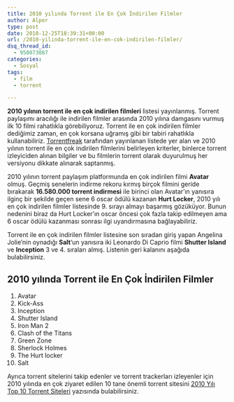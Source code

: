```yaml
---
title: 2010 yılında Torrent ile En Çok İndirilen Filmler
author: Alper
type: post
date: 2010-12-25T18:39:31+00:00
url: /2010-yilinda-torrent-ile-en-cok-indirilen-filmler/
dsq_thread_id:
  - 950073087
categories:
  - Sosyal
tags:
  - film
  - torrent

---
```

**2010 yılının torrent ile en çok indirilen filmleri** listesi yayınlanmış. Torrent paylaşımı aracılığı ile indirilen filmler arasında 2010 yılına damgasını vurmuş ilk 10 filmi rahatlıkla görebiliyoruz. Torrent ile en çok indirilen filmler dediğimiz zaman, en çok korsana uğramış gibi bir tabiri rahatlıkla kullanabiliriz. <a href="https://torrentfreak.com/avatar-crowned-the-most-pirated-movie-of-2010-101220/" target="_blank">Torrentfreak</a> tarafından yayınlanan listede yer alan ve 2010 yılının torrent ile en çok indirilen filmlerini belirleyen kriterler, binlerce torrent izleyiciden alınan bilgiler ve bu filmlerin torrent olarak duyurulmuş her versiyonu dikkate alınarak saptanmış.

2010 yılının torrent paylaşım platformunda en çok indirilen filmi **Avatar** olmuş. Geçmiş senelerin indirme rekoru kırmış birçok filmini geride bırakarak **16.580.000 torrent indirmesi** ile birinci olan Avatar&#8217;ın yanısıra ilginç bir şekilde geçen sene 6 oscar ödülü kazanan **Hurt Locker**, 2010 yılı en çok indirilen filmler listesinde 9. sırayı almayı başarmış gözüküyor. Bunun nedenini biraz da Hurt Locker&#8217;ın oscar öncesi çok fazla takip edilmeyen ama 6 oscar ödülü kazanması sonrası ilgi uyandırmasına bağlayabiliriz.

Torrent ile en çok indirilen filmler listesine son sıradan giriş yapan Angelina Jolie&#8217;nin oynadığı **Salt**&#8216;un yanısıra iki Leonardo Di Caprio filmi **Shutter Island** ve **Inception** 3 ve 4. sıraları almış. Listenin geri kalanını aşağıda bulabilirsiniz.

## 2010 yılında Torrent ile En Çok İndirilen Filmler

  1. Avatar
  2. Kick-Ass
  3. Inception
  4. Shutter Island
  5. Iron Man 2
  6. Clash of the Titans
  7. Green Zone
  8. Sherlock Holmes
  9. The Hurt locker
 10. Salt

Ayrıca torrent sitelerini takip edenler ve torrent trackerları izleyenler için 2010 yılında en çok ziyaret edilen 10 tane önemli torrent sitesini [2010 Yılı Top 10 Torrent Siteleri][1] yazısında bulabilirsiniz.

 [1]: https://www.murekkep.org/2010-yili-top-10-torrent-siteleri-3824